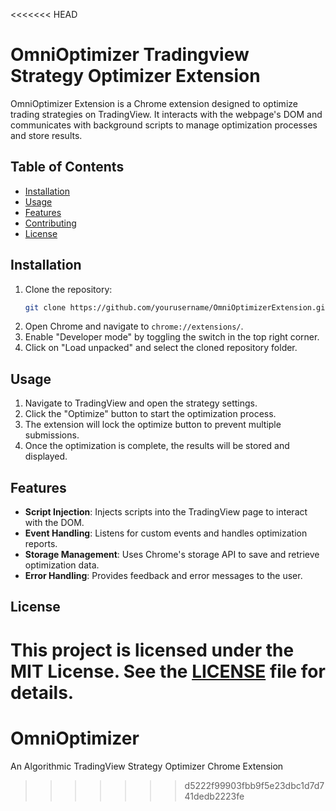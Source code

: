 <<<<<<< HEAD
# OmniOptimizer Tradingview Strategy Optimizer Extension

OmniOptimizer Extension is a Chrome extension designed to optimize trading strategies on TradingView. It interacts with the webpage's DOM and communicates with background scripts to manage optimization processes and store results.

## Table of Contents

- [Installation](#installation)
- [Usage](#usage)
- [Features](#features)
- [Contributing](#contributing)
- [License](#license)

## Installation

1. Clone the repository:
    ```bash
    git clone https://github.com/yourusername/OmniOptimizerExtension.git
    ```
2. Open Chrome and navigate to `chrome://extensions/`.
3. Enable "Developer mode" by toggling the switch in the top right corner.
4. Click on "Load unpacked" and select the cloned repository folder.

## Usage

1. Navigate to TradingView and open the strategy settings.
2. Click the "Optimize" button to start the optimization process.
3. The extension will lock the optimize button to prevent multiple submissions.
4. Once the optimization is complete, the results will be stored and displayed.

## Features

- **Script Injection**: Injects scripts into the TradingView page to interact with the DOM.
- **Event Handling**: Listens for custom events and handles optimization reports.
- **Storage Management**: Uses Chrome's storage API to save and retrieve optimization data.
- **Error Handling**: Provides feedback and error messages to the user.

## License

This project is licensed under the MIT License. See the [LICENSE](LICENSE) file for details.
=======
# OmniOptimizer
An Algorithmic TradingView Strategy Optimizer Chrome Extension
>>>>>>> d5222f99903fbb9f5e23dbc1d7d741dedb2223fe
